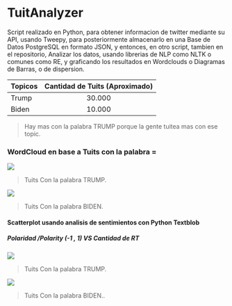 # TuitAnalyzer

Script realizado en Python, para obtener informacion de twitter mediante su API, usando Tweepy, para posteriormente almacenarlo en una Base de Datos PostgreSQL en formato JSON, y entonces, en otro script, tambien en el repositorio, Analizar los datos, usando librerias de NLP como NLTK o comunes como RE, y graficando los resultados en Wordclouds o Diagramas de Barras, o de dispersion.

| Topicos | Cantidad de Tuits (Aproximado) |
| :------ | :----------------------------: |
| Trump   |             30.000             |
| Biden   |             10.000             |
> Hay mas con la palabra TRUMP porque la gente tuitea mas con ese topic.


### WordCloud en base a Tuits con la palabra = 
![](https://github.com/AnthonyPernia/TuitsAnalyzerElection/blob/master/images/a_wordcloud.png)
> Tuits Con la palabra TRUMP.

![](https://github.com/AnthonyPernia/TuitsAnalyzerElection/blob/master/images/b_wordcloud.png)
> Tuits Con la palabra BIDEN.

#### Scatterplot usando analisis de sentimientos con Python Textblob
##### Polaridad /Polarity (-1 , 1) VS Cantidad de RT 

![](https://github.com/AnthonyPernia/TuitsAnalyzerElection/blob/master/images/a_polarity.png)
> Tuits Con la palabra TRUMP.

![](https://github.com/AnthonyPernia/TuitsAnalyzerElection/blob/master/images/b_polarity.png)
> Tuits Con la palabra BIDEN..
